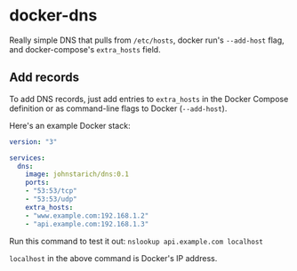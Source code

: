 # docker-dns
Really simple DNS that pulls from `/etc/hosts`, docker run's `--add-host` flag, and docker-compose's `extra_hosts` field.

## Add records

To add DNS records, just add entries to `extra_hosts` in the Docker Compose definition or as command-line flags to Docker (`--add-host`).

Here's an example Docker stack:

```yaml
version: "3"

services:
  dns:
    image: johnstarich/dns:0.1
    ports:
    - "53:53/tcp"
    - "53:53/udp"
    extra_hosts:
    - "www.example.com:192.168.1.2"
    - "api.example.com:192.168.1.3"
```

Run this command to test it out: `nslookup api.example.com localhost`

`localhost` in the above command is Docker's IP address.

